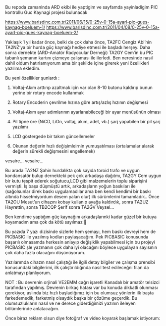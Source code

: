 Bu repoda zamaninda ARD ekibi ile yaptigim ve sayfamda yayinladigim PIC kontrollu Guc Kaynagi projesi bulunacak

https://www.barisdinc.com.tr/2011/06/15/0-25v-0-15a-ayarl-pic-gues-kaynag-boeluem-1/
https://www.barisdinc.com.tr/2011/04/08/0-25v-0-15a-ayarl-pic-gues-kaynag-boeluem-2/

Yaklaşık 1 yıl kadar önce, belki de çok daha önce, TA2FC Cengiz Abi’nin TA2NZ’ya bir hurda güç kaynağı hediye etmesi ile başladı herşey. Daha sonra dernekte (ARD-Amatör Radyocular Derneği) TA2GY Cem’in bu  PIC tabanlı şemanın kartını çizmeye çalışması ile ilerledi. Ben neresinde nasıl dahil oldum hatırlamıyorum ama bir şekilde içine girerek yeni özellikleri yazılıma ekledim.

Bu yeni özellikler şunlardı :

1) Voltaj-Akım arttırıp azaltmak için var olan 8-10 butonu kaldırıp bunun yerine bir rotary encode kullanmak

2) Rotary Encoderin çevrilme hızına göre artış/azlış hızının değişmesi

3) Voltaj-Akım ayar adımlarının ayarlanabileceği bir ayar menüsünün olması

4) Pil tipne öre (NiCD, LiOn, voltaj, akım, adet, vb.) şarj yapabilen bir pil şarj yazılımı

5) LCD göstergede bir takım güncellemeler

6) Okunan değerin hızlı değişimleirnin yumuşatılması (ortalamalar alarak değerin sürekli değişmesini engellemek)

vesaire… vesaire…




Bu arada TA2NZ Şahin hurdalıkta çok sayıda toroid trafo ve uygun kondansatör bulup dernekteki pek çok arkadaşa dağıtmı, TA2GY Cem uygun bir kutu tespit ederek soğutucu,LCD gibi malzemelerin toplu siparişini vermişti. İş başa düşmüştü artık, arkadaşların yoğun baskıları ile (sağolsunlar direk baskı uygulamadılar ama ben kendi kendimi bir baskı altında hissetmiyordum desem yalan olur) ilk sürümlerini tamamladık.. Önce TA2OU Mesut’un cihazını kobay kullanıp ayağa kaldırdık, sonra TA2UZ Hayrettin, sonra TB2CQP Şerif sonra TA2GV Veysel…

Ben kendime yaptığım güç kaynağını arkadaşlarınki kadar güzel bir kutuya koyamadım ama çok da kötü sayılmaz 🙂

Bu yazıda 7 yazı dizisinde sizlerle hem şemayı, hem baskı devreyi hem de PICBASIC ile yazılmış kodları paylaşacağım. Pek PICBASIC konusunda başarılı olmasamda herkesin anlayıp değişiklik yapabilmesi için bu projeyi PICBASIC şle yazmanın çok daha iyi olacağını böylece uygulayan sayısının çok daha fazla olacağını düşünüyorum.

Yazılarımda cihazın nasıl çalıştığı ile ilgili detay bilgiler ve çalışma prensibi konusundaki bilgilerimi, ilk çalıştırıldığında nasıl test edileceğni filan da anlatmayı planlıyorum.

NOT : Bu devrenin orjinali VE2EMM cağrı işaretli Kanadalı bir amatör telsizci tarafından yapılmış. Devrenin birkaç hatası var bu konuda dikkatli olunması gerekiyor, aslında biz hızlı başladığımız için bu olumsuz yönlerin ilk başta farkedemedik, farketmiş olsaydık başka bir çözüme geçerdik. Bu olumsuzlukların nasıl ve ne derece giderdiğimizi yazının ileleyen bölümlerinde anlatacağım.

Önce biraz reklam olsun diye fotoğraf ve video koyarak başlamak istiyorum:

              
